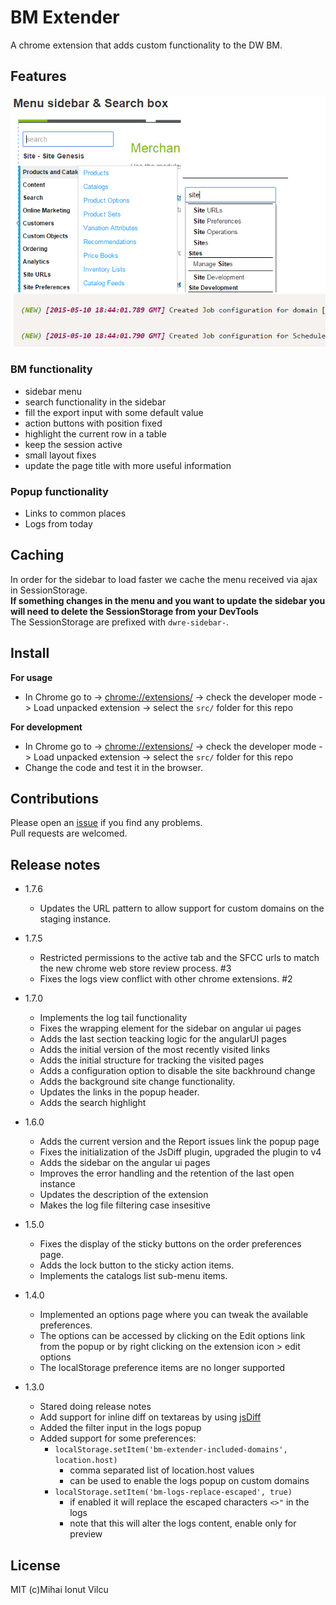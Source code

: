 # BM Extender

A chrome extension that adds custom functionality to the DW BM.

## Features

![menu and search](screenshots/menu.png)
![logs](screenshots/logs.png)

### BM functionality
- sidebar menu
- search functionality in the sidebar 
- fill the export input with some default value
- action buttons with position fixed
- highlight the current row in a table
- keep the session active
- small layout fixes
- update the page title with more useful information


### Popup functionality
- Links to common places
- Logs from today

## Caching
In order for the sidebar to load faster we cache the menu received via ajax
in SessionStorage.  
**If something changes in the menu and you want to update the sidebar
you will need to delete the SessionStorage from your DevTools**  
The SessionStorage are prefixed with `dwre-sidebar-`.

## Install
**For usage**

- In Chrome go to -> [chrome://extensions/](chrome://extensions/) -> check the developer
mode -> Load unpacked extension -> select the `src/` folder for this repo  

**For development**

- In Chrome go to -> [chrome://extensions/](chrome://extensions/) -> check the developer
mode -> Load unpacked extension -> select the `src/` folder for this repo  
- Change the code and test it in the browser.

## Contributions
Please open an [issue](https://github.com/ionutvmi/bm-extender/issues) if you find any problems.  
Pull requests are welcomed.

## Release notes
- 1.7.6
    - Updates the URL pattern to allow support for custom domains on the staging instance.
- 1.7.5
    - Restricted permissions to the active tab and the SFCC urls to match the new 
    chrome web store review process. #3
    - Fixes the logs view conflict with other chrome extensions. #2

- 1.7.0
    - Implements the log tail functionality
    - Fixes the wrapping element for the sidebar on angular ui pages
    - Adds the last section teacking logic for the angularUI pages
    - Adds the initial version of the most recently visited links
    - Adds the initial structure for tracking the visited pages
    - Adds a configuration option to disable the site backhround change
    - Adds the background site change functionality.
    - Updates the links in the popup header. 
    - Adds the search highlight


- 1.6.0
    - Adds the current version and the Report issues link the popup page
    - Fixes the initialization of the JsDiff plugin, upgraded the plugin to v4
    - Adds the sidebar on the angular ui pages
    - Improves the error handling and the retention of the last open instance
    - Updates the description of the extension
    - Makes the log file filtering case insesitive


- 1.5.0
    - Fixes the display of the sticky buttons on the order preferences page.
    - Adds the lock button to the sticky action items.
    - Implements the catalogs list sub-menu items.


- 1.4.0
    - Implemented an options page where you can tweak the available preferences.
    - The options can be accessed by clicking on the Edit options link from the popup 
    or by right clicking on the extension icon > edit options
    - The localStorage preference items are no longer supported

- 1.3.0
    - Stared doing release notes
    - Add support for inline diff on textareas by using [jsDiff](https://github.com/kpdecker/jsdiff)
    - Added the filter input in the logs popup
    - Added support for some preferences:
        - `localStorage.setItem('bm-extender-included-domains', location.host)`
            - comma separated list of location.host values
            - can be used to enable the logs popup on custom domains
        - `localStorage.setItem('bm-logs-replace-escaped', true)`
            - if enabled it will replace the escaped characters `<>"` in the logs
            - note that this will alter the logs content, enable only for preview


## License
MIT (c)Mihai Ionut Vilcu 
